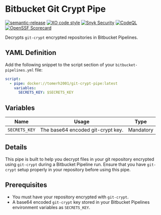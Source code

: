 # Bitbucket Git Crypt Pipe
[![semantic-release](https://img.shields.io/badge/%20%20%F0%9F%93%A6%F0%9F%9A%80-semantic--release-e10079.svg)](https://github.com/semantic-release/semantic-release)
[![XO code style](https://shields.io/badge/code_style-5ed9c7?logo=xo&labelColor=gray)](https://github.com/xojs/xo)
[![Snyk Security](../../actions/workflows/snyk-security.yml/badge.svg)](../../actions/workflows/snyk-security.yml)
[![CodeQL](../../actions/workflows/codeql.yml/badge.svg)](../../actions/workflows/codeql.yml)
[![OpenSSF Scorecard](https://api.securityscorecards.dev/projects/github.com/tomerh2001/git-crypt-pipe/badge)](https://securityscorecards.dev/viewer/?uri=github.com/tomerh2001/git-crypt-pipe)

Decrypts `git-crypt` encrypted repositories in Bitbucket Pipelines.

## YAML Definition

Add the following snippet to the script section of your `bitbucket-pipelines.yml` file:

```yaml
script:
  - pipe: docker://tomerh2001/git-crypt-pipe:latest
    variables:
      SECRETS_KEY: $SECRETS_KEY
```

## Variables

| Name         | Usage                                        | Type     |
|--------------|----------------------------------------------|----------|
| `SECRETS_KEY`| The base64 encoded git-crypt key.            | Mandatory|

## Details

This pipe is built to help you decrypt files in your git repository encrypted using `git-crypt` during a Bitbucket Pipeline run. Ensure that you have `git-crypt` setup properly in your repository before using this pipe.

## Prerequisites

- You must have your repository encrypted with `git-crypt`.
- A base64 encoded `git-crypt` key stored in your Bitbucket Pipelines environment variables as `SECRETS_KEY`.
